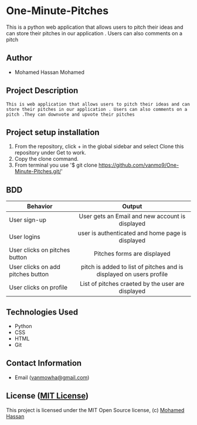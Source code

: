# One-Minute-Pitches 

This is a python web application that allows users to pitch their ideas and can store their pitches in our application . Users can also comments on a pitch

## Author 

*   Mohamed Hassan Mohamed

## Project Description

    This is web application that allows users to pitch their ideas and can store their pitches in our application . Users can also comments on a pitch .They can downvote and upvote their pitches
## Project setup  installation

1.  From the repository, click + in the global sidebar and select Clone this repository under Get to work.
2.  Copy the clone command.
3.  From terminal you use
    '$ git clone <https://github.com/vanmo9/One-Minute-Pitches.git/>'


## BDD 

| Behavior        | Output |
| ------------- |:----:|
| User sign-up | User gets an Email and new account is displayed |
| User logins |  user is authenticated and home page is displayed|
| User clicks on pitches button | Pitches forms are displayed|
| User clicks on add pitches button | pitch is added to list of pitches and is displayed on users profile|
| User clicks on profile | List of pitches craeted by the user are displayed|


## Technologies Used

* Python
* CSS
* HTML
* Git  


## Contact Information

* Email (vanmowha@gmail.com)


## License ([MIT License]( ))
This project is licensed under the MIT Open Source license, (c) [Mohamed Hassan]( )